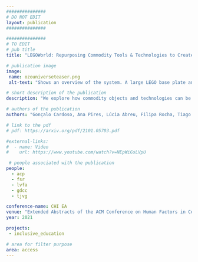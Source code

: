 ```yaml
---
###############
# DO NOT EDIT
layout: publication
###############

###############
# TO EDIT
# pub title
title: "LEGOWorld: Repurposing Commodity Tools & Technologies to Create an Accessible and Customizable Programming Environment"

# publication image
image:
 name: ozouniverseteaser.png
 alt-text: "Shows an overview of the system. A large LEGO base plate and on top a set of components that make up the system: the Ozobot robot, the different caps (start, end, and path), LEGO caps with top codes and tactile arrows, and a dialog between a child and the system - What's the instruction? Move Forward. How many times? Two." # provide a short description for the image #a11y

# short description of the publication
description: "We explore how commodity objects and technologies can be repurposed to provide a multimodal programming environment that is accessible to children with visual impairments, flexible, and scalable to a variety of programming challenges. Our approach resorts to four main components: 1) a LEGO base plate where LEGO blocks can be assembled to create maps, which is flexible and robust for tactile recognition; 2) a tangible programming area where LEGOs, with 3D printed caps enriched with tactile icons, can be assembled to create a program; 3) alternatively, the program can be created through a voice conversation with the system; and 4) a low-cost {\it OzoBot Bit}new"

# authors of the publication
authors: "Gonçalo Cardoso, Ana Pires, Lúcia Abreu, Filipa Rocha, Tiago Guerreiro"

# link to the pdf
# pdf: https://arxiv.org/pdf/2101.05703.pdf

#external-links:
#  - name: Video
#    url: https://www.youtube.com/watch?v=NEpWiGsLVpU

 # people associated with the publication
people:
  - acp
  - fsr
  - lvfa
  - gdcc
  - tjvg

conference-name: CHI EA
venue: "Extended Abstracts of the ACM Conference on Human Factors in Computing Systems, May, 2021"
year: 2021

projects:
 - inclusive_education

# area for filter purpose
area: access
---
```

